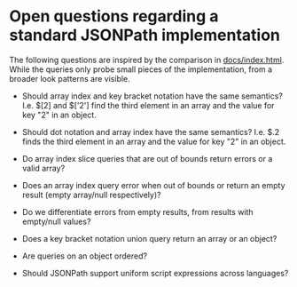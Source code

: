# Open questions regarding a standard JSONPath implementation

The following questions are inspired by the comparison in
[docs/index.html](docs/index.html). While the queries only probe small pieces
of the implementation, from a broader look patterns are visible.

- Should array index and key bracket notation have the same semantics?
  I.e. $[2] and $['2'] find the third element in an array and the value for key
  "2" in an object.

- Should dot notation and array index have the same semantics?
  I.e. $.2 finds the third element in an array and the value for key "2" in an
  object.

- Do array index slice queries that are out of bounds return errors or a valid
  array?

- Does an array index query error when out of bounds or return an empty result
  (empty array/null respectively)?

- Do we differentiate errors from empty results, from results with empty/null
  values?

- Does a key bracket notation union query return an array or an object?

- Are queries on an object ordered?

- Should JSONPath support uniform script expressions across languages?
